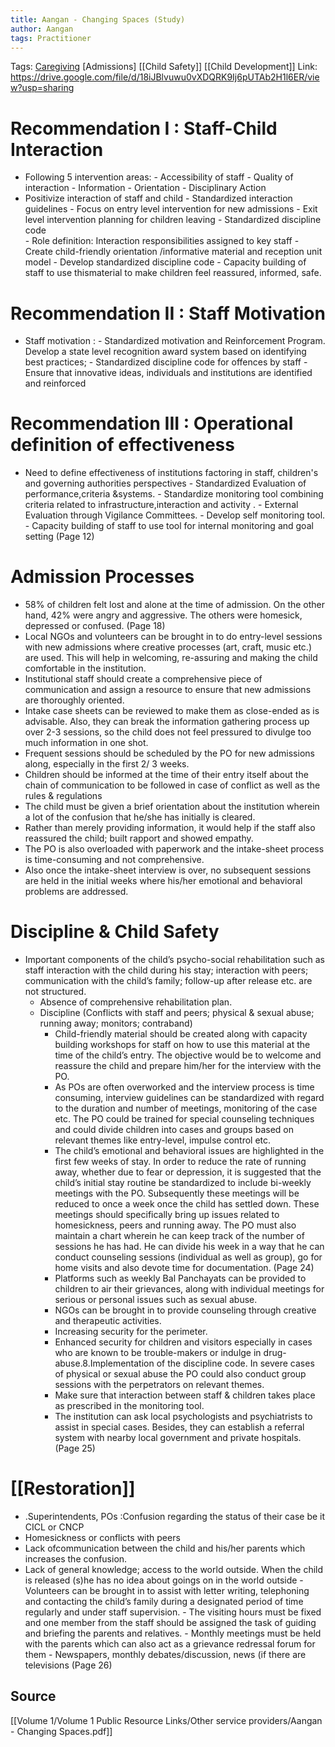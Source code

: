 ```yaml
---
title: Aangan - Changing Spaces (Study)
author: Aangan
tags: Practitioner 
---
```


Tags: [Caregiving](Roll%20Ups/Caregiving/Caregiving.md) [Admissions] [[Child Safety]] [[Child Development]]
Link: https://drive.google.com/file/d/18iJBlvuwu0vXDQRK9Ij6pUTAb2H1l6ER/view?usp=sharing

# Recommendation I : Staff-Child Interaction
- Following 5 intervention areas:
		- Accessibility of staff 
		- Quality of interaction 
		- Information 
		- Orientation 
		- Disciplinary Action
-  Positivize interaction of staff and child 
		- Standardized interaction guidelines 
		-  Focus on entry level intervention for new admissions
		-  Exit level intervention planning for children leaving 
		- Standardized discipline code  
		- Role definition: Interaction responsibilities assigned to key staff
		- Create child-friendly orientation /informative material  and reception unit model
		- Develop standardized discipline code
		-  Capacity building of staff to use thismaterial to make children feel reassured, informed, safe.
		
# Recommendation II : Staff Motivation 
-  Staff motivation : 
		- Standardized motivation and Reinforcement Program. Develop a state level recognition award system based on identifying best practices;
		-  Standardized discipline code for offences by staff
		- Ensure that innovative ideas, individuals and institutions are identified and reinforced
# Recommendation III : Operational definition of effectiveness
-  Need to define effectiveness of institutions factoring in staff, children's and governing authorities perspectives
			- Standardized Evaluation of performance,criteria &systems. 
			- Standardize monitoring tool combining criteria related to infrastructure,interaction and activity . 
			- External Evaluation through Vigilance Committees. 
			- Develop self monitoring tool.  
			- Capacity building of staff to use tool for internal monitoring and goal setting   (Page 12)
# Admission Processes
- 58% of children felt lost and alone at the time of admission. On the other hand, 42% were angry and aggressive. The others were homesick, depressed or confused. (Page 18)
- Local NGOs and volunteers can be brought in to do entry-level sessions with new admissions where creative processes (art, craft, music etc.) are used. This will help in welcoming, re-assuring and making the child comfortable in the institution. 
- Institutional staff should create a comprehensive piece of communication and assign a resource to ensure that new admissions are thoroughly oriented.
- Intake case sheets can be reviewed to make them as close-ended as is advisable. Also, they can break the information gathering process up over 2-3 sessions, so the child does not feel pressured to divulge too much information in one shot.
- Frequent sessions should be scheduled by the PO for new admissions along, especially in the first 2/ 3 weeks.
- Children should be informed at the time of their entry itself about the chain of communication to be followed in case of conflict as well as the rules & regulations
- The child must be given a brief orientation about the institution wherein a lot of the confusion that he/she has initially is cleared. 
- Rather than merely providing information, it would help if the staff also reassured the child; built rapport and showed empathy.
- The PO is also overloaded with paperwork and the intake-sheet process is time-consuming and not comprehensive. 
- Also once the intake-sheet interview is over, no subsequent sessions are held in the initial weeks where his/her emotional and behavioral problems are addressed.

# Discipline & Child Safety

- Important components of the child’s psycho-social rehabilitation such as staff interaction with the child during his stay; interaction with peers; communication with the child’s family; follow-up after release etc. are not structured.
	- Absence of comprehensive rehabilitation plan.
	- Discipline (Conflicts with staff and peers; physical & sexual abuse; running away; monitors; contraband)
		- Child-friendly material should be created along with capacity building workshops for staff on how to use this material at the time of the child’s entry. The objective would be to welcome and reassure the child and prepare him/her for the interview with the PO.
		- As POs are often overworked and the interview process is time consuming, interview guidelines can be standardized with regard to the duration and number of meetings, monitoring of the case etc. The PO could be trained for special counseling techniques and could divide children into cases and groups based on relevant themes like entry-level, impulse control etc.
		- The child’s emotional and behavioral issues are highlighted in the first few weeks of stay. In order to reduce the rate of running away, whether due to fear or depression, it is suggested that the child’s initial stay routine be standardized to include bi-weekly meetings with the PO. Subsequently these meetings will be reduced to once a week once the child has settled down. These meetings should specifically bring up issues related to homesickness, peers and running away. The PO must also maintain a chart wherein he can keep track of the number of sessions he has had. He can divide his week in a way that he can conduct counseling sessions (individual as well as group), go for home visits and also devote time for documentation. (Page 24)
		- Platforms such as weekly Bal Panchayats can be provided to children to air their grievances, along with individual meetings for serious or personal issues such as sexual abuse.
		- NGOs can be brought in to provide counseling through creative and therapeutic activities.
		- Increasing security for the perimeter.
		- Enhanced security for children and visitors especially in cases who are known to be trouble-makers or indulge in drug-abuse.8.Implementation of the discipline code. In severe cases of physical or sexual abuse the PO could also conduct group sessions with the perpetrators on relevant themes.
		- Make sure that interaction between staff & children takes place as prescribed in the monitoring tool.
		- The institution can ask local psychologists and psychiatrists to assist in special cases. Besides, they can establish a referral system with nearby local government and private hospitals. (Page 25)

# [[Restoration]] 
- .Superintendents, POs :Confusion regarding the status of their case be it CICL or CNCP 
- Homesickness or conflicts with peers
- Lack ofcommunication between the child and his/her parents which increases the confusion. 
- Lack of general knowledge; access to the world outside. When the child is released (s)he has no idea about goings on in the world outside
		- Volunteers can be brought in to assist with letter writing, telephoning and contacting the child’s family during a designated period of time regularly and under staff supervision.
		- The visiting hours must be fixed and one member from the staff should be assigned the task of guiding and briefing the parents and relatives.
		- Monthly meetings must be held with the parents which can also act as a grievance  redressal forum for them
		- Newspapers, monthly debates/discussion, news (if there are televisions (Page 26)

## Source
[[Volume 1/Volume 1 Public Resource Links/Other service providers/Aangan - Changing Spaces.pdf]]